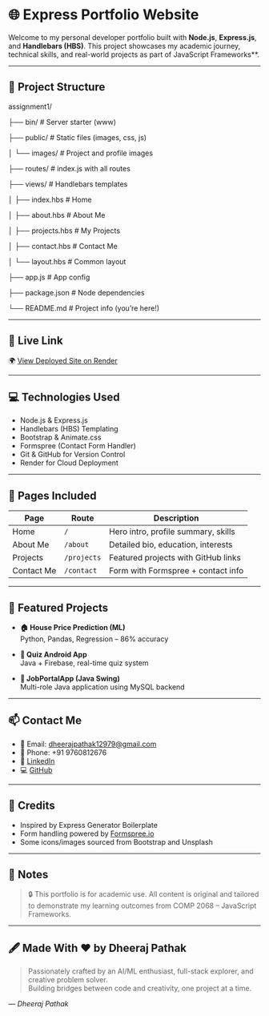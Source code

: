# 🌐 Express Portfolio Website

Welcome to my personal developer portfolio built with **Node.js**, **Express.js**, and **Handlebars (HBS)**. This project showcases my academic journey, technical skills, and real-world projects as part of JavaScript Frameworks**.

---

## 📁 Project Structure

assignment1/

├── bin/ # Server starter (www)

├── public/ # Static files (images, css, js)

│ └── images/ # Project and profile images

├── routes/ # index.js with all routes

├── views/ # Handlebars templates

│ ├── index.hbs # Home

│ ├── about.hbs # About Me

│ ├── projects.hbs # My Projects

│ ├── contact.hbs # Contact Me

│ └── layout.hbs # Common layout

├── app.js # App config

├── package.json # Node dependencies

└── README.md # Project info (you’re here!)


---

## 🔗 Live Link

🌍 [View Deployed Site on Render](https://dheerajportfolio-l4cb.onrender.com/)


---

## 💻 Technologies Used

- Node.js & Express.js
- Handlebars (HBS) Templating
- Bootstrap & Animate.css
- Formspree (Contact Form Handler)
- Git & GitHub for Version Control
- Render for Cloud Deployment

---

## 📄 Pages Included

| Page       | Route        | Description                            |
|------------|--------------|----------------------------------------|
| Home       | `/`          | Hero intro, profile summary, skills    |
| About Me   | `/about`     | Detailed bio, education, interests     |
| Projects   | `/projects`  | Featured projects with GitHub links    |
| Contact Me | `/contact`   | Form with Formspree + contact info     |

---

## 🚀 Featured Projects

- **🏠 House Price Prediction (ML)**  
  Python, Pandas, Regression – 86% accuracy  
  

- **📱 Quiz Android App**  
  Java + Firebase, real-time quiz system  
  

- **💼 JobPortalApp (Java Swing)**  
  Multi-role Java application using MySQL backend  
  
---

## 📫 Contact Me

- 📧 Email: dheerajpathak12979@gmail.com  
- 📱 Phone: +91 9760812676  
- 🔗 [LinkedIn](https://www.linkedin.com/in/dheeraj-pathak-/)  
- 💻 [GitHub](https://github.com/Dheeraj-pathak)

---

## 📜 Credits

- Inspired by Express Generator Boilerplate  
- Form handling powered by [Formspree.io](https://formspree.io)  
- Some icons/images sourced from Bootstrap and Unsplash

---

## 📌 Notes

> 🔒 This portfolio is for academic use. All content is original and tailored to demonstrate my learning outcomes from COMP 2068 – JavaScript Frameworks.


---

## 🖋️ Made With ❤️ by Dheeraj Pathak

> Passionately crafted by an AI/ML enthusiast, full-stack explorer, and creative problem solver.  
> Building bridges between code and creativity, one project at a time.

&mdash; *Dheeraj Pathak*
